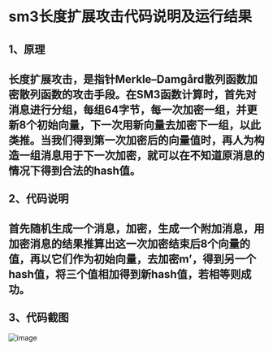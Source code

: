 sm3长度扩展攻击代码说明及运行结果
=======
1、原理
-------
长度扩展攻击，是指针Merkle–Damgård散列函数加密散列函数的攻击手段。在SM3函数计算时，首先对消息进行分组，每组64字节，每一次加密一组，并更新8个初始向量，下一次用新向量去加密下一组，以此类推。当我们得到第一次加密后的向量值时，再人为构造一组消息用于下一次加密，就可以在不知道原消息的情况下得到合法的hash值。<br><br>
2、代码说明
-----
首先随机生成一个消息，加密，生成一个附加消息，用加密消息的结果推算出这一次加密结束后8个向量的值，再以它们作为初始向量，去加密m’，得到另一个hash值，将三个值相加得到新hash值，若相等则成功。<br><br>
3、代码截图
------
![image](https://github.com/ZehaoLiukey/Liuzehao-experiment/blob/main/sm3-length-extension-attack/sm3le.png) <br><br>

